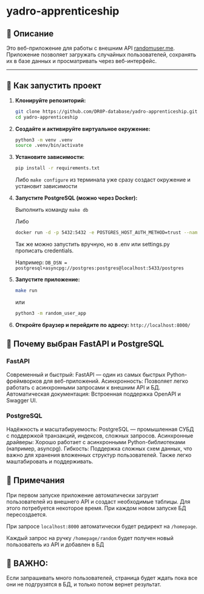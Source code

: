 # yadro-apprenticeship

## 📖 Описание 

Это веб-приложение для работы с внешним API [randomuser.me](https://randomuser.me/). Приложение позволяет загружать случайных пользователей, сохранять их в базе данных и просматривать через веб-интерфейс.

---

## 🚀 Как запустить проект

1. **Клонируйте репозиторий:**
    ```sh
    git clone https://github.com/DR0P-database/yadro-apprenticeship.git
    cd yadro-apprenticeship
    ```
2. **Создайте и активируйте виртуальное окружение:**
    ```sh
    python3 -m venv .venv
    source .venv/bin/activate
    ```
3. **Установите зависимости:**
    ```sh
    pip install -r requirements.txt
    ```
    Либо ```make configure``` из терминала уже сразу создаст окружение и установит зависимости
4. **Запустите PostgreSQL (можно через Docker):**
    
    Выполнить команду ```make db```
    
    Либо
    ```sh
    docker run -d -p 5432:5432 -e POSTGRES_HOST_AUTH_METHOD=trust --name db-random-user postgres:15
    ```
    Так же можно запустить вручную, но в .env или settings.py прописать credentials. 
    
    Например: ```DB_DSN = postgresql+asyncpg://postgres:postgres@localhost:5433/postgres```

5. **Запустите приложение:**
    ```sh
    make run 
    ```
    или
    ```sh 
    python3 -m random_user_app
    ```
6. **Откройте браузер и перейдите по адресу:** ```http://localhost:8000/```


## 🎯 Почему выбран FastAPI и PostgreSQL
### FastAPI
Современный и быстрый: FastAPI — один из самых быстрых Python-фреймворков для веб-приложений.
Асинхронность: Позволяет легко работать с асинхронными запросами к внешним API и БД.
Автоматическая документация: Встроенная поддержка OpenAPI и Swagger UI.
### PostgreSQL
Надёжность и масштабируемость: PostgreSQL — промышленная СУБД с поддержкой транзакций, индексов, сложных запросов.
Асинхронные драйверы: Хорошо работает с асинхронными Python-библиотеками (например, asyncpg).
Гибкость: Поддержка сложных схем данных, что важно для хранения вложенных структур пользователей. Также легко маштабировать и поддерживать.

## 📌 Примечания
При первом запуске приложение автоматически загрузит пользователей из внешнего API и создаст необходимые таблицы. Для этого потребуется некоторое время. При каждом новом запуске БД пересоздается.

При запросе ```localhost:8000``` автоматически будет редирект на ```/homepage```.

Каждый запрос на ручку ```/homepage/random``` будет получен новый пользователь из API и добавлен в БД
## 🚨 ВАЖНО: 
Если запрашивать много пользователей, страница будет ждать пока все они не подгрузятся в БД, и только потом вернет результат.
